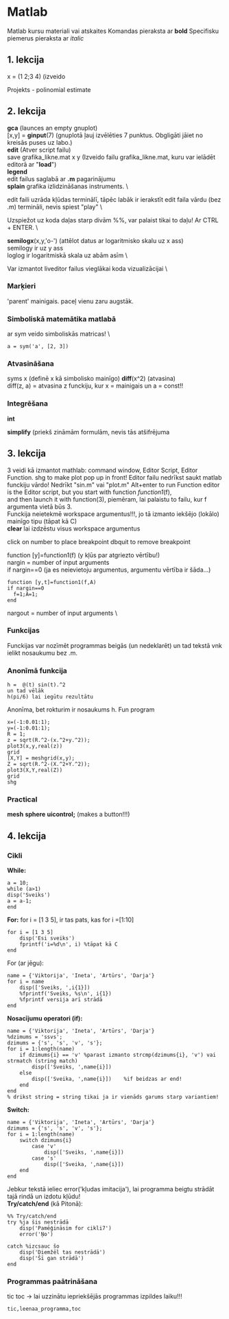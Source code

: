 # Matlab
Matlab kursu materiali vai atskaites
Komandas pieraksta ar **bold**
Specifisku piemerus pieraksta ar *italic*


## 1. lekcija
x = (1 2;3 4) (izveido 

Projekts - polinomial estimate



## 2. lekcija
**gca** (launces an empty gnuplot) \
[x,y] = **ginput**(7) (gnuplotā ļauj izvēlēties 7 punktus. Obgligāti jāiet no kreisās puses uz labo.) \
**edit** (Atver script failu) \
save grafika_likne.mat x y (Izveido failu grafika_likne.mat, kuru var ielādēt editorā ar "**load**") \
**legend** \
edit failus saglabā ar **.m** pagarinājumu \
**splain** grafika izlidzināšanas instruments. \ 

edit faili uzrāda kļūdas terminālī, tāpēc labāk ir ierakstīt edit faila vārdu (bez .m) termināli, nevis spiest "play" \

Uzspiežot uz koda daļas starp divām %%, var palaist tikai to daļu! Ar CTRL + ENTER. \

**semilogx**(x,y,'o-') (attēlot datus ar logaritmisko skalu uz x ass) \
semilogy ir uz y ass \
loglog ir logaritmiskā skala uz abām asīm \

Var izmantot liveditor failus vieglākai koda vizualizācijai \

### Marķieri
'parent' mainigais. paceļ vienu zaru augstāk.

### Simboliskā matemātika matlabā
ar sym veido simboliskās matricas! \
```
a = sym('a', [2, 3])
```
### Atvasināšana
syms x (definē x kā simbolisko mainīgo)
**diff**(x^2) (atvasina) \
diff(z, a) = atvasina z funckiju, kur x = mainigais un a = const!!
### Integrēšana
**int**

**simplify** (priekš zināmām formulām, nevis tās atšifrējuma

## 3. lekcija
3 veidi kā izmantot mathlab: command window, Editor Script, Editor Function.
shg to make plot pop up in front!
Editor failu nedrīkst saukt matlab funckiju vārdo! Nedrīkt "sin.m" vai "plot.m"
Alt+enter to run
Function editor is the Editor script, but you start with function *function1*(f), \
and then launch it with function(3), piemēram, lai palaistu to failu, kur f argumenta vietā būs 3. \
Funckija neietekmē workspace argumentus!!!, jo tā izmanto iekšējo (lokālo) mainīgo tipu (tāpat kā C) \
**clear** lai izdzēstu visus workspace argumentus

click on number to place breakpoint
dbquit to remove breakpoint

function [y]=function1(f) (y kļūs par atgriezto vērtību!) \
nargin = number of input arguments \
if nargin==0 (ja es neievietoju argumentus, argumentu vērtība ir šāda...)
```
function [y,t]=function1(f,A)
if nargin==0
  f=1;A=1;
end
```
nargout = number of input arguments \

### Funkcijas
Funckijas var nozīmēt programmas beigās (un nedeklarēt) un tad tekstā vnk ielikt nosaukumu bez .m.
### Anonīmā funkcija
```
h =  @(t) sin(t).^2
un tad vēlāk
h(pi/6) lai iegūtu rezultātu
```
Anonīma, bet rokturim ir nosaukums h.
Fun program
```
x=(-1:0.01:1);
y=(-1:0.01:1);
R = 1;
z = sqrt(R.^2-(x.^2+y.^2));
plot3(x,y,real(z))
grid
[X,Y] = meshgrid(x,y);
Z = sqrt(R.^2-(X.^2+Y.^2));
plot3(X,Y,real(Z))
grid
shg
```
### Practical
**mesh**
**sphere**
**uicontrol;** (makes a button!!!)

## 4. lekcija
### Cikli
**While:**
```
a = 10;
while (a>1)
disp('Sveiks')
a = a-1;
end
```
**For:**
for i = [1 3 5], ir tas pats, kas for i =[1:10]
```
for i = [1 3 5]
    disp('Esi sveiks')
    fprintf('i=%d\n', i) %tāpat kā C
end
```
For (ar jēgu):
```
name = {'Viktorija', 'Ineta', 'Artūrs', 'Darja'}
for i = name
    disp(['Sveiks, ',i{1}])
    %fprintf('Sveiks, %s\n', i{1})
    %fprintf versija arī strādā
end
```
**Nosacījumu operatori (if):**
```
name = {'Viktorija', 'Ineta', 'Artūrs', 'Darja'}
%dzimums = 'ssvs';
dzimums = {'s', 's', 'v', 's'};
for i = 1:length(name)
    if dzimums{i} == 'v' %parast izmanto strcmp(dzimums{i}, 'v') vai strmatch (string match)
        disp(['Sveiks, ',name{i}])
    else
        disp(['Sveika, ',name{i}])    %if beidzas ar end!
    end
end
% drikst string = string tikai ja ir vienāds garums starp variantiem!
```
**Switch:**
```
name = {'Viktorija', 'Ineta', 'Artūrs', 'Darja'}
dzimums = {'s', 's', 'v', 's'};
for i = 1:length(name)
    switch dzimums{i}
        case 'v'
            disp(['Sveiks, ',name{i}])
        case 's'
            disp(['Sveika, ',name{i}])
    end
end
```
Jebkur tekstā ieliec error('kļudas imitacija'), lai programma beigtu strādāt tajā rindā un izdotu kļūdu! \
**Try/catch/end** (kā Pitonā):
```
%% Try/catch/end
try %ja šis nestrādā
    disp('Pamēģināsim for cikli7')
    error('Ņo')

catch %izcsauc šo
    disp('Diemžēl tas nestrādā')
    disp('Šī gan strādā')
end
```
### Programmas paātrināšana
tic
toc -> lai uzzinātu iepriekšējās programmas izpildes laiku!!!
```
tic,leenaa_programma,toc
```

